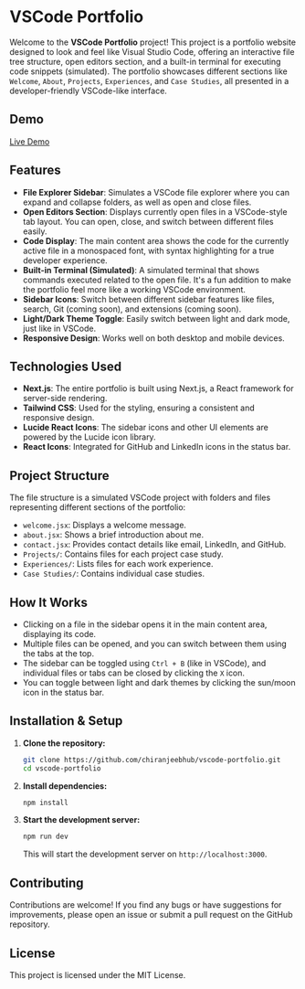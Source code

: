 # VSCode Portfolio

Welcome to the **VSCode Portfolio** project! This project is a portfolio website designed to look and feel like Visual Studio Code, offering an interactive file tree structure, open editors section, and a built-in terminal for executing code snippets (simulated). The portfolio showcases different sections like `Welcome`, `About`, `Projects`, `Experiences`, and `Case Studies`, all presented in a developer-friendly VSCode-like interface.

## Demo

[Live Demo](https://your-live-demo-link.com)

## Features

- **File Explorer Sidebar**: Simulates a VSCode file explorer where you can expand and collapse folders, as well as open and close files.
- **Open Editors Section**: Displays currently open files in a VSCode-style tab layout. You can open, close, and switch between different files easily.
- **Code Display**: The main content area shows the code for the currently active file in a monospaced font, with syntax highlighting for a true developer experience.
- **Built-in Terminal (Simulated)**: A simulated terminal that shows commands executed related to the open file. It's a fun addition to make the portfolio feel more like a working VSCode environment.
- **Sidebar Icons**: Switch between different sidebar features like files, search, Git (coming soon), and extensions (coming soon).
- **Light/Dark Theme Toggle**: Easily switch between light and dark mode, just like in VSCode.
- **Responsive Design**: Works well on both desktop and mobile devices.

## Technologies Used

- **Next.js**: The entire portfolio is built using Next.js, a React framework for server-side rendering.
- **Tailwind CSS**: Used for the styling, ensuring a consistent and responsive design.
- **Lucide React Icons**: The sidebar icons and other UI elements are powered by the Lucide icon library.
- **React Icons**: Integrated for GitHub and LinkedIn icons in the status bar.

## Project Structure

The file structure is a simulated VSCode project with folders and files representing different sections of the portfolio:

- `welcome.jsx`: Displays a welcome message.
- `about.jsx`: Shows a brief introduction about me.
- `contact.jsx`: Provides contact details like email, LinkedIn, and GitHub.
- `Projects/`: Contains files for each project case study.
- `Experiences/`: Lists files for each work experience.
- `Case Studies/`: Contains individual case studies.

## How It Works

- Clicking on a file in the sidebar opens it in the main content area, displaying its code.
- Multiple files can be opened, and you can switch between them using the tabs at the top.
- The sidebar can be toggled using `Ctrl + B` (like in VSCode), and individual files or tabs can be closed by clicking the `X` icon.
- You can toggle between light and dark themes by clicking the sun/moon icon in the status bar.

## Installation & Setup

1. **Clone the repository:**
   ```bash
   git clone https://github.com/chiranjeebhub/vscode-portfolio.git
   cd vscode-portfolio
   ```
2. **Install dependencies:**
   ```bash
   npm install
   ```
3. **Start the development server:**
   ```bash
   npm run dev
   ```
   This will start the development server on `http://localhost:3000`.

## Contributing

Contributions are welcome! If you find any bugs or have suggestions for improvements, please open an issue or submit a pull request on the GitHub repository.

## License

This project is licensed under the MIT License.
